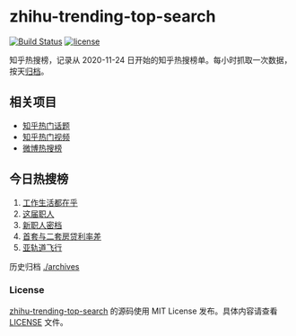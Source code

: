 # zhihu-trending-top-search

[![Build Status](https://github.com/justjavac/zhihu-trending-top-search/workflows/ci/badge.svg?branch=main)](https://github.com/justjavac/zhihu-trending-top-search/actions)
[![license](https://img.shields.io/github/license/justjavac/zhihu-trending-top-search)](https://github.com/justjavac/zhihu-trending-top-search/blob/main/LICENSE)

知乎热搜榜，记录从 2020-11-24
日开始的知乎热搜榜单。每小时抓取一次数据，按天[归档](./archives)。

## 相关项目

- [知乎热门话题](https://github.com/justjavac/zhihu-trending-hot-questions)
- [知乎热门视频](https://github.com/justjavac/zhihu-trending-hot-video)
- [微博热搜榜](https://github.com/justjavac/weibo-trending-hot-search)

## 今日热搜榜

<!-- BEGIN -->
<!-- 最后更新时间 Thu May 25 2023 05:06:17 GMT+0800 (China Standard Time) -->

1. [工作生活都在乎](https://www.zhihu.com/search?q=工作生活都在乎)
1. [这届职人](https://www.zhihu.com/search?q=这届职人)
1. [新职人密档](https://www.zhihu.com/search?q=新职人密档)
1. [首套与二套房贷利率差](https://www.zhihu.com/search?q=首套与二套房贷利率差)
1. [亚轨道飞行](https://www.zhihu.com/search?q=亚轨道飞行)

<!-- END -->

历史归档 [./archives](./archives)

### License

[zhihu-trending-top-search](https://github.com/justjavac/zhihu-trending-top-search)
的源码使用 MIT License 发布。具体内容请查看 [LICENSE](./LICENSE) 文件。
